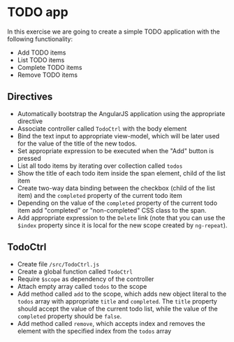 # TODO app

In this exercise we are going to create a simple TODO application with the following functionality:

* Add TODO items
* List TODO items
* Complete TODO items
* Remove TODO items

## Directives

* Automatically bootstrap the AngularJS application using the appropriate directive
* Associate controller called `TodoCtrl` with the body element
* Bind the text input to appropriate view-model, which will be later used for the value of the title of the new todos.
* Set appropriate expression to be executed when the "Add" button is pressed
* List all todo items by iterating over collection called `todos`
* Show the title of each todo item inside the span element, child of the list item
* Create two-way data binding between the checkbox (child of the list item) and the `completed` property of the current todo item
* Depending on the value of the `completed` property of the current todo item add "completed" or "non-completed" CSS class to the span.
* Add appropriate expression to the `Delete` link (note that you can use the `$index` property since it is local for the new scope created by `ng-repeat`).

## TodoCtrl

* Create file `/src/TodoCtrl.js`
* Create a global function called `TodoCtrl`
* Require `$scope` as dependency of the controller
* Attach empty array called `todos` to the scope
* Add method called `add` to the scope, which adds new object literal to the `todos` array with appropriate `title` and `completed`. The `title` property should accept the value of the current todo list, while the value of the `completed` property should be `false`.
* Add method called `remove`, which accepts index and removes the element with the specified index from the `todos` array
